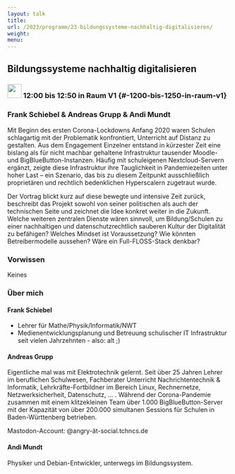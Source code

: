 ```yaml
---
layout: talk
title:
url: /2023/programm/23-bildungssysteme-nachhaltig-digitalisieren/
weight:
menu:
---
```

## Bildungssysteme nachhaltig digitalisieren

### <img height = "32" src="../../../images/talk.svg"> 12:00 bis 12:50 in Raum V1 {#-1200-bis-1250-in-raum-v1}

### Frank Schiebel & Andreas Grupp & Andi Mundt

Mit Beginn des ersten Corona-Lockdowns Anfang 2020 waren Schulen schlagartig mit der Problematik konfrontiert, Unterricht auf Distanz zu gestalten. Aus dem Engagement Einzelner entstand in kürzester Zeit eine bislang als für nicht machbar gehaltene Infrastruktur tausender Moodle- und BigBlueButton-Instanzen. Häufig mit schuleigenen Nextcloud-Servern ergänzt, zeigte diese Infrastruktur ihre Tauglichkeit in Pandemiezeiten unter hoher Last – ein Szenario, das bis zu diesem Zeitpunkt ausschließlich proprietären und rechtlich bedenklichen Hyperscalern zugetraut wurde.

Der Vortrag blickt kurz auf diese bewegte und intensive Zeit zurück, beschreibt das Projekt sowohl von seiner politischen als auch der technischen Seite und zeichnet die Idee konkret weiter in die Zukunft. Welche weiteren zentralen Dienste wären sinnvoll, um Bildung/Schulen zu einer nachhaltigen und datenschutzrechtlich sauberen Kultur der Digitalität zu befähigen? Welches Mindset ist Voraussetzung? Wie könnten Betreibermodelle aussehen? Wäre ein Full-FLOSS-Stack denkbar?

### Vorwissen

Keines

### Über mich

#### Frank Schiebel

* Lehrer für Mathe/Physik/Informatik/NWT  
* Medienentwicklungsplanung  und Betreuung schulischer IT Infrastruktur seit vielen Jahrzehnten - also: alt ;)

#### Andreas Grupp

Eigentliche mal was mit Elektrotechnik gelernt. Seit über 25 Jahren Lehrer im beruflichen Schulwesen, Fachberater Unterricht Nachrichtentechnik & Informatik, Lehrkräfte-Fortbildner im Bereich Linux, Rechnernetze, Netzwerksicherheit, Datenschutz, … . Während der Corona-Pandemie zusammen mit einem klitzekleinen Team über 1.000 BigBlueButton-Server mit der Kapazität von über 200.000 simultanen Sessions für Schulen in Baden-Württenberg betrieben.

Mastodon-Account: @angry-ät-social.tchncs.de

#### Andi Mundt

Physiker und Debian-Entwickler, unterwegs im Bildungssystem.

